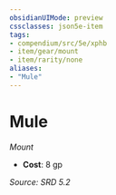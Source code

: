 ```yaml
---
obsidianUIMode: preview
cssclasses: json5e-item
tags:
- compendium/src/5e/xphb
- item/gear/mount
- item/rarity/none
aliases: 
- "Mule"
---
```

# Mule
*Mount*  

- **Cost**: 8 gp

*Source: SRD 5.2*